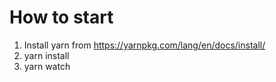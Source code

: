 # How to start
1) Install yarn from https://yarnpkg.com/lang/en/docs/install/
2) yarn install
3) yarn watch
